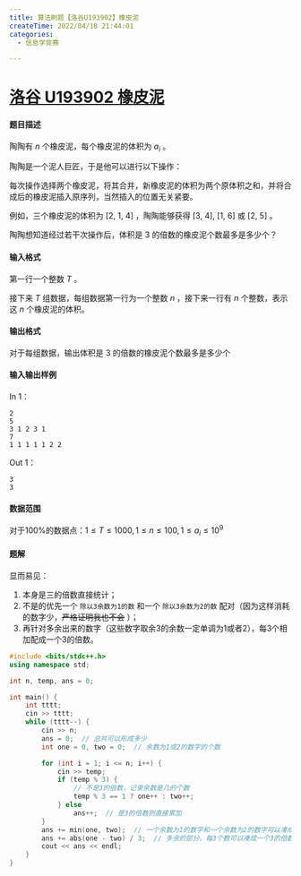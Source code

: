 ```yaml
---
title: 算法刷题【洛谷U193902】橡皮泥
createTime: 2022/04/18 21:44:01
categories:
  - 信息学竞赛

---
```


# [洛谷 U193902 橡皮泥](https://www.luogu.com.cn/problem/U193902)

#### 题目描述

陶陶有 $n$ 个橡皮泥，每个橡皮泥的体积为 $a_i$ 。

陶陶是一个泥人巨匠，于是他可以进行以下操作：

每次操作选择两个橡皮泥，将其合并，新橡皮泥的体积为两个原体积之和，并将合成后的橡皮泥插入原序列，当然插入的位置无关紧要。

例如，三个橡皮泥的体积为 [2, 1, 4] ，陶陶能够获得 [3, 4], [1, 6] 或 [2, 5] 。

陶陶想知道经过若干次操作后，体积是 3 的倍数的橡皮泥个数最多是多少个？

#### 输入格式

第一行一个整数 $T$ 。

接下来 $T$ 组数据，每组数据第一行为一个整数 $n$ ，接下来一行有 $n$ 个整数，表示这 $n$ 个橡皮泥的体积。

#### 输出格式

对于每组数据，输出体积是 3 的倍数的橡皮泥个数最多是多少个

#### 输入输出样例

In 1：

```text
2
5
3 1 2 3 1
7
1 1 1 1 1 2 2
```

Out 1：

```text
3
3
```

#### 数据范围

对于$100\%$的数据点：$1\leq T\le 1000, 1\leq n\le 100, 1\leq a_i \le 10^9$

#### 题解

显而易见：

1. 本身是三的倍数直接统计；
2. 不是的优先一个 `除以3余数为1的数` 和一个 `除以3余数为2的数` 配对（因为这样消耗的数字少，~~严格证明我也不会~~ ）；
3. 再针对多余出来的数字（这些数字取余3的余数一定单调为1或者2），每3个相加配成一个3的倍数。

```cpp
#include <bits/stdc++.h>
using namespace std;

int n, temp, ans = 0;

int main() {
    int tttt;
    cin >> tttt;
    while (tttt--) {
        cin >> n;
        ans = 0;  // 总共可以形成多少
        int one = 0, two = 0;  // 余数为1或2的数字的个数

        for (int i = 1; i <= n; i++) {
            cin >> temp;
            if (temp % 3) {
                // 不是3的倍数，记录余数是几的个数
                temp % 3 == 1 ? one++ : two++;
            } else
                ans++;  // 是3的倍数则直接累加
        }
        ans += min(one, two);  // 一个余数为1的数字和一个余数为2的数字可以凑成一个3的倍数
        ans += abs(one - two) / 3;  // 多余的部分，每3个数可以凑成一个3的倍数，向下取整
        cout << ans << endl;
    }
}
```
